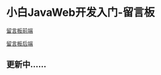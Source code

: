 # 小白JavaWeb开发入门-留言板

[留言板前端](https://github.com/unkown-k/guestbook-fed)

[留言板后端](https://github.com/unkown-k/guestbook-api)


## 更新中......
